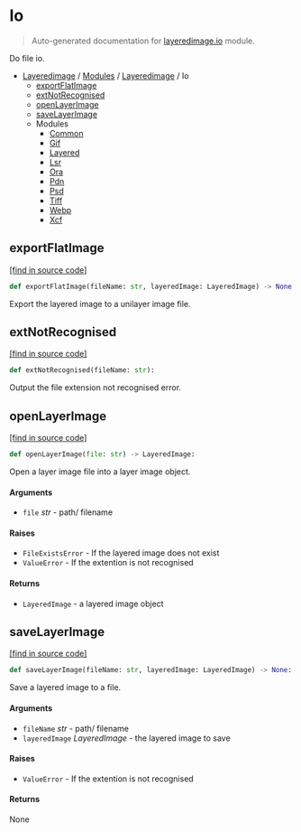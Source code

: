 # Io

> Auto-generated documentation for [layeredimage.io](../../../../layeredimage/io/__init__.py) module.

Do file io.

- [Layeredimage](../../README.md#layeredimage-index) / [Modules](../../MODULES.md#layeredimage-modules) / [Layeredimage](../index.md#layeredimage) / Io
    - [exportFlatImage](#exportflatimage)
    - [extNotRecognised](#extnotrecognised)
    - [openLayerImage](#openlayerimage)
    - [saveLayerImage](#savelayerimage)
    - Modules
        - [Common](common.md#common)
        - [Gif](gif.md#gif)
        - [Layered](layered.md#layered)
        - [Lsr](lsr.md#lsr)
        - [Ora](ora.md#ora)
        - [Pdn](pdn.md#pdn)
        - [Psd](psd.md#psd)
        - [Tiff](tiff.md#tiff)
        - [Webp](webp.md#webp)
        - [Xcf](xcf.md#xcf)

## exportFlatImage

[[find in source code]](../../../../layeredimage/io/__init__.py#L101)

```python
def exportFlatImage(fileName: str, layeredImage: LayeredImage) -> None:
```

Export the layered image to a unilayer image file.

## extNotRecognised

[[find in source code]](../../../../layeredimage/io/__init__.py#L23)

```python
def extNotRecognised(fileName: str):
```

Output the file extension not recognised error.

## openLayerImage

[[find in source code]](../../../../layeredimage/io/__init__.py#L32)

```python
def openLayerImage(file: str) -> LayeredImage:
```

Open a layer image file into a layer image object.

#### Arguments

- `file` *str* - path/ filename

#### Raises

- `FileExistsError` - If the layered image does not exist
- `ValueError` - If the extention is not recognised

#### Returns

- `LayeredImage` - a layered image object

## saveLayerImage

[[find in source code]](../../../../layeredimage/io/__init__.py#L68)

```python
def saveLayerImage(fileName: str, layeredImage: LayeredImage) -> None:
```

Save a layered image to a file.

#### Arguments

- `fileName` *str* - path/ filename
- `layeredImage` *LayeredImage* - the layered image to save

#### Raises

- `ValueError` - If the extention is not recognised

#### Returns

None
